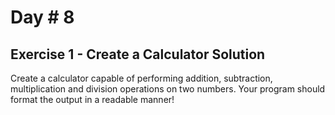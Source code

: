 # Day # 8

## Exercise 1 - Create a Calculator Solution
Create a calculator capable of performing addition, subtraction, multiplication and division operations on two numbers. Your program should format the output in a readable manner!

